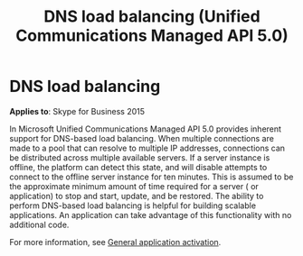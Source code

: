 ﻿---
title: DNS load balancing (Unified Communications Managed API 5.0)
TOCTitle: DNS load balancing
ms:assetid: c9a63210-ada3-4a93-aa57-4fdbe0a95dc2
ms:mtpsurl: https://msdn.microsoft.com/library/Dn465931(v=office.16)
ms:contentKeyID: 65239821
ms.date: 07/27/2015
mtps_version: v=office.16
---

# DNS load balancing

**Applies to**: Skype for Business 2015

In Microsoft Unified Communications Managed API 5.0 provides inherent support for DNS-based load balancing. When multiple connections are made to a pool that can resolve to multiple IP addresses, connections can be distributed across multiple available servers. If a server instance is offline, the platform can detect this state, and will disable attempts to connect to the offline server instance for ten minutes. This is assumed to be the approximate minimum amount of time required for a server ( or application) to stop and start, update, and be restored. The ability to perform DNS-based load balancing is helpful for building scalable applications. An application can take advantage of this functionality with no additional code. 

For more information, see [General application activation](general-application-activation.md).

